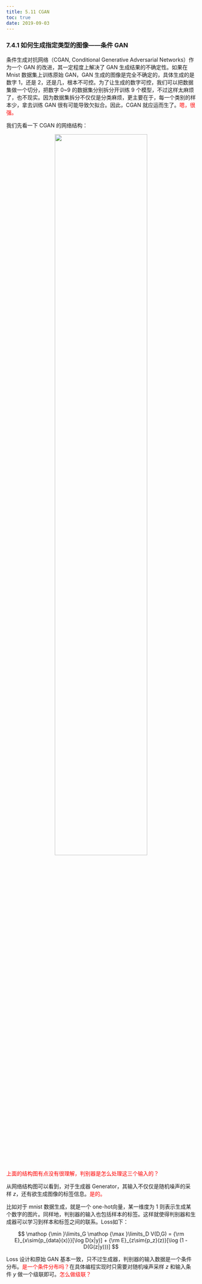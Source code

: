 ```yaml
---
title: 5.11 CGAN
toc: true
date: 2019-09-03
---
```


### 7.4.1 如何生成指定类型的图像——条件 GAN

条件生成对抗网络（CGAN, Conditional Generative Adversarial Networks）作为一个 GAN 的改进，其一定程度上解决了 GAN 生成结果的不确定性。如果在 Mnist 数据集上训练原始 GAN，GAN 生成的图像是完全不确定的，具体生成的是数字 1，还是 2，还是几，根本不可控。为了让生成的数字可控，我们可以把数据集做一个切分，把数字 0~9 的数据集分别拆分开训练 9 个模型，不过这样太麻烦了，也不现实。因为数据集拆分不仅仅是分类麻烦，更主要在于，每一个类别的样本少，拿去训练 GAN 很有可能导致欠拟合。因此，CGAN 就应运而生了。<span style="color:red;">嗯，很强。</span>

我们先看一下 CGAN 的网络结构：

<p align="center">
    <img width="70%" height="70%" src="http://images.iterate.site/blog/image/20190722/fac8jCn3y7QY.png?imageslim">
</p>

<span style="color:red;">上面的结构图有点没有很理解，判别器是怎么处理这三个输入的？</span>

从网络结构图可以看到，对于生成器 Generator，其输入不仅仅是随机噪声的采样 $z$，还有欲生成图像的标签信息。<span style="color:red;">是的。</span>

比如对于 mnist 数据生成，就是一个 one-hot向量，某一维度为 1 则表示生成某个数字的图片。同样地，判别器的输入也包括样本的标签。这样就使得判别器和生成器可以学习到样本和标签之间的联系。Loss如下：

$$
\mathop {\min }\limits_G \mathop {\max }\limits_D V(D,G) = {\rm E}_{x\sim{p_{data}(x)}}[\log D(x|y)] + {\rm E}_{z\sim{p_z}(z)}[\log (1 - D(G(z|y)))]
$$

Loss 设计和原始 GAN 基本一致，只不过生成器，判别器的输入数据是一个条件分布。<span style="color:red;">是一个条件分布吗？</span>在具体编程实现时只需要对随机噪声采样 $z$ 和输入条件 $y$ 做一个级联即可。<span style="color:red;">怎么做级联？</span>

